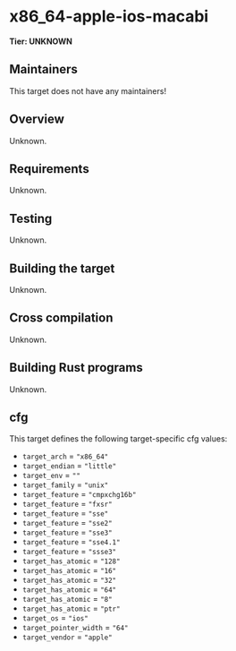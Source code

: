 # x86_64-apple-ios-macabi

**Tier: UNKNOWN**

## Maintainers
This target does not have any maintainers!

## Overview
Unknown.

## Requirements
Unknown.

## Testing
Unknown.

## Building the target
Unknown.

## Cross compilation
Unknown.

## Building Rust programs
Unknown.

## cfg
This target defines the following target-specific cfg values:
- `target_arch` = `"x86_64"`
- `target_endian` = `"little"`
- `target_env` = `""`
- `target_family` = `"unix"`
- `target_feature` = `"cmpxchg16b"`
- `target_feature` = `"fxsr"`
- `target_feature` = `"sse"`
- `target_feature` = `"sse2"`
- `target_feature` = `"sse3"`
- `target_feature` = `"sse4.1"`
- `target_feature` = `"ssse3"`
- `target_has_atomic` = `"128"`
- `target_has_atomic` = `"16"`
- `target_has_atomic` = `"32"`
- `target_has_atomic` = `"64"`
- `target_has_atomic` = `"8"`
- `target_has_atomic` = `"ptr"`
- `target_os` = `"ios"`
- `target_pointer_width` = `"64"`
- `target_vendor` = `"apple"`

